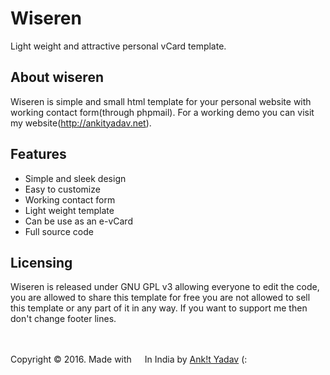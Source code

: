 # Wiseren
Light weight and attractive personal vCard template.

## About wiseren
Wiseren is simple and small html template for your personal website with working contact form(through phpmail).
For a working demo you can visit my website(http://ankityadav.net).

## Features
- Simple and sleek design
- Easy to customize
- Working contact form
- Light weight template
- Can be use as an e-vCard
- Full source code

## Licensing
Wiseren is released under GNU GPL v3 allowing everyone to edit the code, you are allowed to share this template for free you are not allowed to sell this template or any part of it in any way. If you want to support me then don't change footer lines.

<br><br>
Copyright © 2016. Made with <img src="http://ankityadav.net/img/svg/heart.svg" width="13px" height="13px"> In India by <a href="http://ankitYadav.net">Ank!t Yadav</a> (:
